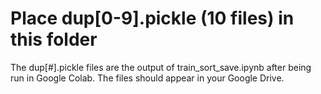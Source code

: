 # Place dup[0-9].pickle (10 files) in this folder
The dup[#].pickle files are the output of train_sort_save.ipynb after being run in Google Colab. The files should appear in your Google Drive.